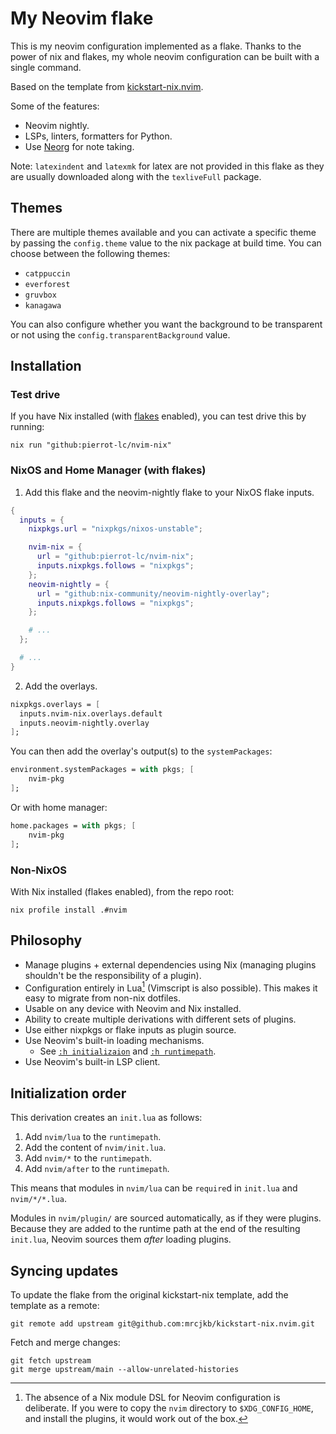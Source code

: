 # My Neovim flake

This is my neovim configuration implemented as a flake. Thanks to the power of
nix and flakes, my whole neovim configuration can be built with a single
command.

Based on the template from [kickstart-nix.nvim](https://github.com/mrcjkb/kickstart-nix.nvim).

Some of the features:

- Neovim nightly.
- LSPs, linters, formatters for Python.
- Use [Neorg](https://github.com/nvim-neorg/neorg) for note taking.

Note: `latexindent` and `latexmk` for latex are not provided in this flake
as they are usually downloaded along with the `texliveFull` package.

## Themes

There are multiple themes available and you can activate a specific theme by
passing the `config.theme` value to the nix package at build time. You can
choose between the following themes:

- `catppuccin`
- `everforest`
- `gruvbox`
- `kanagawa`

You can also configure whether you want the background to be transparent or not
using the `config.transparentBackground` value.

## Installation

### Test drive

If you have Nix installed (with [flakes](https://nixos.wiki/wiki/Flakes) enabled),
you can test drive this by running:

```console
nix run "github:pierrot-lc/nvim-nix"
```

### NixOS and Home Manager (with flakes)

1. Add this flake and the neovim-nightly flake to your NixOS flake inputs.

```nix
{
  inputs = {
    nixpkgs.url = "nixpkgs/nixos-unstable";

    nvim-nix = {
      url = "github:pierrot-lc/nvim-nix";
      inputs.nixpkgs.follows = "nixpkgs";
    };
    neovim-nightly = {
      url = "github:nix-community/neovim-nightly-overlay";
      inputs.nixpkgs.follows = "nixpkgs";
    };

    # ...
  };

  # ...
}
```

2. Add the overlays.

```nix
nixpkgs.overlays = [
  inputs.nvim-nix.overlays.default
  inputs.neovim-nightly.overlay
];
```

You can then add the overlay's output(s) to the `systemPackages`:

```nix
environment.systemPackages = with pkgs; [
    nvim-pkg
];
```

Or with home manager:

```nix
home.packages = with pkgs; [
    nvim-pkg
];
```

### Non-NixOS

With Nix installed (flakes enabled), from the repo root:

```console
nix profile install .#nvim
```

## Philosophy

- Manage plugins + external dependencies using Nix
  (managing plugins shouldn't be the responsibility of a plugin).
- Configuration entirely in Lua[^1] (Vimscript is also possible).
  This makes it easy to migrate from non-nix dotfiles.
- Usable on any device with Neovim and Nix installed.
- Ability to create multiple derivations with different sets of plugins.
- Use either nixpkgs or flake inputs as plugin source.
- Use Neovim's built-in loading mechanisms.
  - See [`:h initializaion`](https://neovim.io/doc/user/starting.html#initialization)
    and [`:h runtimepath`](https://neovim.io/doc/user/options.html#'runtimepath').
- Use Neovim's built-in LSP client.

[^1]: The absence of a Nix module DSL for Neovim configuration is deliberate.
      If you were to copy the `nvim` directory to `$XDG_CONFIG_HOME`,
      and install the plugins, it would work out of the box.

## Initialization order

This derivation creates an `init.lua` as follows:

1. Add `nvim/lua` to the `runtimepath`.
1. Add the content of `nvim/init.lua`.
1. Add `nvim/*` to the `runtimepath`.
1. Add `nvim/after` to the `runtimepath`.

This means that modules in `nvim/lua` can be `require`d in `init.lua` and `nvim/*/*.lua`.

Modules in `nvim/plugin/` are sourced automatically, as if they were plugins.
Because they are added to the runtime path at the end of the resulting `init.lua`,
Neovim sources them _after_ loading plugins.

## Syncing updates

To update the flake from the original kickstart-nix template,
add the template as a remote:

```console
git remote add upstream git@github.com:mrcjkb/kickstart-nix.nvim.git
```

Fetch and merge changes:

```console
git fetch upstream
git merge upstream/main --allow-unrelated-histories
```
